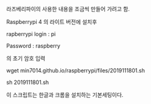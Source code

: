 라즈베리파이의 사용한 내용을 조금씩 만들어 가려고 함.

Raspberrypi 4 의 라이트 버전에 설치후

rapberrypi login : pi

Password : raspberry

의 초기 암호 입력

wget min7014.github.io/raspberrypi/files/2019111801.sh

sh 2019111801.sh

이 스크립트는 한글과 크롬을 설치하는 기본세팅이다.


